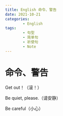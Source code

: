 ```yaml
---
title: English 命令、警告
date: 2021-10-21
categories:
        - English
tags:
        - 句型
        - 简单句
        - 祈使句
        - Note
---
```


# 命令、警告

Get out！（滚！）

Be quiet, please.（请安静）

Be careful（小心）
